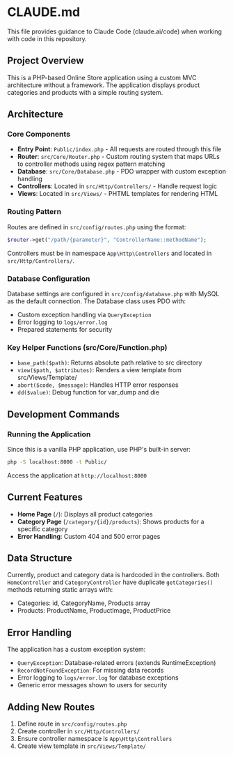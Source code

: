 # CLAUDE.md

This file provides guidance to Claude Code (claude.ai/code) when working with code in this repository.

## Project Overview

This is a PHP-based Online Store application using a custom MVC architecture without a framework. The application displays product categories and products with a simple routing system.

## Architecture

### Core Components

- **Entry Point**: `Public/index.php` - All requests are routed through this file
- **Router**: `src/Core/Router.php` - Custom routing system that maps URLs to controller methods using regex pattern matching
- **Database**: `src/Core/Database.php` - PDO wrapper with custom exception handling
- **Controllers**: Located in `src/Http/Controllers/` - Handle request logic
- **Views**: Located in `src/Views/` - PHTML templates for rendering HTML

### Routing Pattern

Routes are defined in `src/config/routes.php` using the format:
```php
$router->get("/path/{parameter}", "ControllerName::methodName");
```

Controllers must be in namespace `App\Http\Controllers` and located in `src/Http/Controllers/`.

### Database Configuration

Database settings are configured in `src/config/database.php` with MySQL as the default connection. The Database class uses PDO with:
- Custom exception handling via `QueryException`
- Error logging to `logs/error.log`
- Prepared statements for security

### Key Helper Functions (src/Core/Function.php)

- `base_path($path)`: Returns absolute path relative to src directory
- `view($path, $attributes)`: Renders a view template from src/Views/Template/
- `abort($code, $message)`: Handles HTTP error responses
- `dd($value)`: Debug function for var_dump and die

## Development Commands

### Running the Application

Since this is a vanilla PHP application, use PHP's built-in server:
```bash
php -S localhost:8000 -t Public/
```

Access the application at `http://localhost:8000`

## Current Features

- **Home Page** (`/`): Displays all product categories
- **Category Page** (`/category/{id}/products`): Shows products for a specific category
- **Error Handling**: Custom 404 and 500 error pages

## Data Structure

Currently, product and category data is hardcoded in the controllers. Both `HomeController` and `CategoryController` have duplicate `getCategories()` methods returning static arrays with:
- Categories: id, CategoryName, Products array
- Products: ProductName, ProductImage, ProductPrice

## Error Handling

The application has a custom exception system:
- `QueryException`: Database-related errors (extends RuntimeException)
- `RecordNotFoundException`: For missing data records
- Error logging to `logs/error.log` for database exceptions
- Generic error messages shown to users for security

## Adding New Routes

1. Define route in `src/config/routes.php`
2. Create controller in `src/Http/Controllers/`
3. Ensure controller namespace is `App\Http\Controllers`
4. Create view template in `src/Views/Template/`